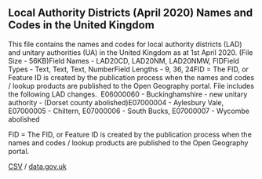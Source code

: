 ## Local Authority Districts (April 2020) Names and Codes in the United Kingdom

This file contains the names and codes for local authority districts (LAD) and unitary authorities (UA) in the United Kingdom as at 1st April 2020. (File Size - 56KB)Field Names - LAD20CD, LAD20NM, LAD20NMW, FIDField Types - Text, Text, Text, NumberField Lengths - 9, 36, 24FID = The FID, or Feature ID is created by the publication process when the names and codes / lookup products are published to the Open Geography portal. File includes the following LAD changes.  E06000060 - Buckinghamshire - new unitary authority - (Dorset county abolished)E07000004 - Aylesbury Vale, E07000005 - Chiltern, E07000006 - South Bucks, E07000007 - Wycombe abolished

FID = The FID, or Feature ID is created by the publication process when the names and codes / lookup products are published to the Open Geography portal. 

[CSV](../csv/276.csv) / [data.gov.uk](https://data.gov.uk/dataset/24d87ad2-0fa9-4b35-816a-89f9d92b0042/local-authority-districts-april-2020-names-and-codes-in-the-united-kingdom)

